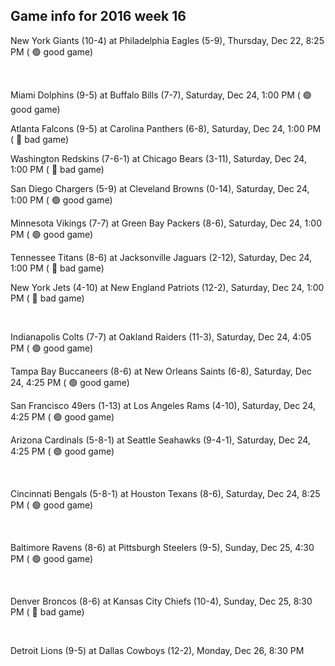 ## Game info for 2016 week 16
New York Giants (10-4) at Philadelphia Eagles (5-9), Thursday, Dec 22, 8:25 PM (	:green_circle: good game)


<br/>

Miami Dolphins (9-5) at Buffalo Bills (7-7), Saturday, Dec 24, 1:00 PM (	:green_circle: good game)

Atlanta Falcons (9-5) at Carolina Panthers (6-8), Saturday, Dec 24, 1:00 PM (	:red_circle: bad game)

Washington Redskins (7-6-1) at Chicago Bears (3-11), Saturday, Dec 24, 1:00 PM (	:red_circle: bad game)

San Diego Chargers (5-9) at Cleveland Browns (0-14), Saturday, Dec 24, 1:00 PM (	:green_circle: good game)

Minnesota Vikings (7-7) at Green Bay Packers (8-6), Saturday, Dec 24, 1:00 PM (	:green_circle: good game)

Tennessee Titans (8-6) at Jacksonville Jaguars (2-12), Saturday, Dec 24, 1:00 PM (	:red_circle: bad game)

New York Jets (4-10) at New England Patriots (12-2), Saturday, Dec 24, 1:00 PM (	:red_circle: bad game)


<br/>

Indianapolis Colts (7-7) at Oakland Raiders (11-3), Saturday, Dec 24, 4:05 PM (	:green_circle: good game)

Tampa Bay Buccaneers (8-6) at New Orleans Saints (6-8), Saturday, Dec 24, 4:25 PM (	:green_circle: good game)

San Francisco 49ers (1-13) at Los Angeles Rams (4-10), Saturday, Dec 24, 4:25 PM (	:green_circle: good game)

Arizona Cardinals (5-8-1) at Seattle Seahawks (9-4-1), Saturday, Dec 24, 4:25 PM (	:green_circle: good game)


<br/>

Cincinnati Bengals (5-8-1) at Houston Texans (8-6), Saturday, Dec 24, 8:25 PM (	:green_circle: good game)


<br/>

Baltimore Ravens (8-6) at Pittsburgh Steelers (9-5), Sunday, Dec 25, 4:30 PM (	:green_circle: good game)


<br/>

Denver Broncos (8-6) at Kansas City Chiefs (10-4), Sunday, Dec 25, 8:30 PM (	:red_circle: bad game)


<br/>

Detroit Lions (9-5) at Dallas Cowboys (12-2), Monday, Dec 26, 8:30 PM

